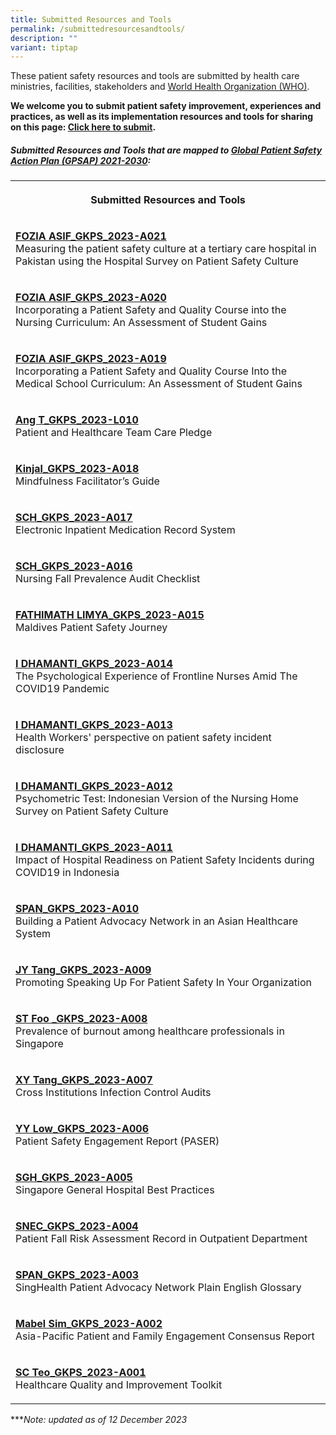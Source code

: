 ```yaml
---
title: Submitted Resources and Tools
permalink: /submittedresourcesandtools/
description: ""
variant: tiptap
---
```

<p>These patient safety resources and tools are submitted by health care ministries, facilities, stakeholders and <a href="https://www.who.int/" rel="noopener noreferrer nofollow" target="_blank">World Health Organization (WHO)</a>.</p><p><strong>We welcome you to submit patient safety improvement, experiences and practices, as well as its implementation resources and tools for sharing on this page: <a href="https://form.gov.sg/64631e5f0fbfe400126c8e0d" rel="noopener noreferrer nofollow" target="_blank">Click here to submit</a>.</strong></p><h5>Submitted Resources and Tools that are mapped to <a href="https://www.who.int/teams/integrated-health-services/patient-safety/policy/global-patient-safety-action-plan" rel="noopener noreferrer nofollow" target="_blank">Global Patient Safety Action Plan (GPSAP) 2021-2030</a>:</h5><table><tbody><tr><th rowspan="1" colspan="1"><p>Submitted Resources and Tools</p></th></tr><tr><td rowspan="1" colspan="1"><p><strong><u>FOZIA ASIF_GKPS_2023-A021</u></strong><br>Measuring the patient safety culture at a tertiary care hospital in Pakistan using the Hospital Survey on Patient Safety Culture</p></td></tr><tr><td rowspan="1" colspan="1"><p><strong><u>FOZIA ASIF_GKPS_2023-A020<br></u></strong>Incorporating a Patient Safety and Quality Course into the Nursing Curriculum: An Assessment of Student Gains</p></td></tr><tr><td rowspan="1" colspan="1"><p><strong><u>FOZIA ASIF_GKPS_2023-A019<br></u></strong>Incorporating a Patient Safety and Quality Course Into the Medical School Curriculum: An Assessment of Student Gains</p></td></tr><tr><td rowspan="1" colspan="1"><p><strong><u>Ang T_GKPS_2023-L010<br></u></strong>Patient and Healthcare Team Care Pledge</p></td></tr><tr><td rowspan="1" colspan="1"><p><strong><u>Kinjal_GKPS_2023-A018<br></u></strong>Mindfulness Facilitator’s Guide</p></td></tr><tr><td rowspan="1" colspan="1"><p><strong><u>SCH_GKPS_2023-A017<br></u></strong>Electronic Inpatient Medication Record System</p></td></tr><tr><td rowspan="1" colspan="1"><p><strong><u>SCH_GKPS_2023-A016<br></u></strong>Nursing Fall Prevalence Audit Checklist</p></td></tr><tr><td rowspan="1" colspan="1"><p><strong><u>FATHIMATH LIMYA_GKPS_2023-A015<br></u></strong>Maldives Patient Safety Journey</p></td></tr><tr><td rowspan="1" colspan="1"><p><strong><u>I DHAMANTI_GKPS_2023-A014<br></u></strong>The Psychological Experience of Frontline Nurses Amid The COVID19 Pandemic</p></td></tr><tr><td rowspan="1" colspan="1"><p><strong><u>I DHAMANTI_GKPS_2023-A013<br></u></strong>Health Workers' perspective on patient safety incident disclosure</p></td></tr><tr><td rowspan="1" colspan="1"><p><strong><u>I DHAMANTI_GKPS_2023-A012<br></u></strong>Psychometric Test: Indonesian Version of the Nursing Home Survey on Patient Safety Culture</p></td></tr><tr><td rowspan="1" colspan="1"><p><strong><u>I DHAMANTI_GKPS_2023-A011<br></u></strong>Impact of Hospital Readiness on Patient Safety Incidents during COVID19 in Indonesia</p></td></tr><tr><td rowspan="1" colspan="1"><p><strong><u>SPAN_GKPS_2023-A010<br></u></strong>Building a Patient Advocacy Network in an Asian Healthcare System</p></td></tr><tr><td rowspan="1" colspan="1"><p><strong><u>JY Tang_GKPS_2023-A009<br></u></strong>Promoting Speaking Up For Patient Safety In Your Organization</p></td></tr><tr><td rowspan="1" colspan="1"><p><strong><u>ST Foo _GKPS_2023-A008<br></u></strong>Prevalence of burnout among healthcare professionals in Singapore</p></td></tr><tr><td rowspan="1" colspan="1"><p><strong><u>XY Tang_GKPS_2023-A007<br></u></strong>Cross Institutions Infection Control Audits</p></td></tr><tr><td rowspan="1" colspan="1"><p><strong><u>YY Low_GKPS_2023-A006<br></u></strong>Patient Safety Engagement Report (PASER)</p></td></tr><tr><td rowspan="1" colspan="1"><p><strong><u>SGH_GKPS_2023-A005<br></u></strong>Singapore General Hospital Best Practices</p></td></tr><tr><td rowspan="1" colspan="1"><p><strong><a href="/tools-and-resources/tools-and-resources/snecgkps2023a004" rel="noopener noreferrer nofollow" target="_blank">SNEC_GKPS_2023-A004</a><u><br></u></strong>Patient Fall Risk Assessment Record in Outpatient Department</p></td></tr><tr><td rowspan="1" colspan="1"><p><strong><a href="/tools-and-resources/tools-and-resources/spangkps2023a003" rel="noopener noreferrer nofollow" target="_blank">SPAN_GKPS_2023-A003</a><u><br></u></strong>SingHealth Patient Advocacy Network Plain English Glossary</p></td></tr><tr><td rowspan="1" colspan="1"><p><strong><a href="/tools-and-resources/tools-and-resources/mabelsimgkps2023a002" rel="noopener noreferrer nofollow" target="_blank">Mabel Sim_GKPS_2023-A002</a><u><br></u></strong>Asia-Pacific Patient and Family Engagement Consensus Report</p></td></tr><tr><td rowspan="1" colspan="1"><p><strong><a href="/tools-and-resources/tools-and-resources/scteogkps2023a001/" rel="noopener noreferrer nofollow" target="_blank">SC Teo_GKPS_2023-A001</a><u><br></u></strong>Healthcare Quality and Improvement Toolkit</p></td></tr></tbody></table><p>***<em>Note: updated as of 12 December 2023</em></p>
